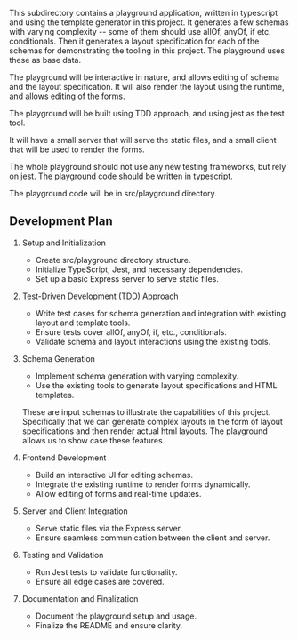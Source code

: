 This subdirectory contains a playground application, written in typescript and using the template generator in this project. It generates a few schemas with varying complexity -- some of them should use allOf, anyOf, if etc. conditionals. Then it generates a layout specification for each of the schemas for demonstrating the tooling in this project. The playground uses these as base data.

The playground will be interactive in nature, and allows editing of schema and the layout specification. It will also render the layout using the runtime, and allows editing of the forms.

The playground will be built using TDD approach, and using jest as the test tool.

It will have a small server that will serve the static files, and a small client that will be used to render the forms.

The whole playground should not use any new testing frameworks, but rely on jest.  The playground code should be written in typescript.  

The playground code will be in src/playground directory.

## Development Plan

1. Setup and Initialization
   - Create src/playground directory structure.
   - Initialize TypeScript, Jest, and necessary dependencies.
   - Set up a basic Express server to serve static files.
2. Test-Driven Development (TDD) Approach
   - Write test cases for schema generation and integration with existing layout and template tools.
   - Ensure tests cover allOf, anyOf, if, etc., conditionals.
   - Validate schema and layout interactions using the existing tools.
3. Schema Generation
   - Implement schema generation with varying complexity.
   - Use the existing tools to generate layout specifications and HTML templates.

   These are input schemas to illustrate the capabilities of this project. Specifically that we can generate complex layouts in the form of layout specifications and then render actual html layouts. The playground allows us to show case these features.
4. Frontend Development
   - Build an interactive UI for editing schemas.
   - Integrate the existing runtime to render forms dynamically.
   - Allow editing of forms and real-time updates.
5. Server and Client Integration
   - Serve static files via the Express server.
   - Ensure seamless communication between the client and server.
6. Testing and Validation
   - Run Jest tests to validate functionality.
   - Ensure all edge cases are covered.
7. Documentation and Finalization
   - Document the playground setup and usage.
   - Finalize the README and ensure clarity.